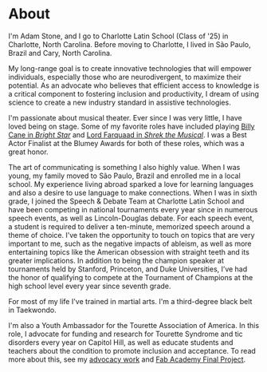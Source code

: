 # About

I'm Adam Stone, and I go to Charlotte Latin School (Class of '25) in Charlotte, North Carolina. Before moving to Charlotte, I lived in São Paulo, Brazil and Cary, North Carolina.

My long-range goal is to create innovative technologies that will empower individuals, especially those who are neurodivergent, to maximize their potential. As an advocate who believes that efficient access to knowledge is a critical component to fostering inclusion and productivity, I dream of using science to create a new industry standard in assistive technologies.

I'm passionate about musical theater. Ever since I was very little, I have loved being on stage. Some of my favorite roles have included playing [Billy Cane in *Bright Star*](./arts/index.md#billy-cane-bright-star) and [Lord Farquaad in *Shrek the Musical*](./arts/index.md#lord-farquaad-shrek-the-musical). I was a Best Actor Finalist at the Blumey Awards for both of these roles, which was a great honor.

The art of communicating is something I also highly value. When I was young, my family moved to São Paulo, Brazil and enrolled me in a local school. My experience living abroad sparked a love for learning languages and also a desire to use language to make connections. When I was in sixth grade, I joined the Speech & Debate Team at Charlotte Latin School and have been competing in national tournaments every year since in numerous speech events, as well as Lincoln-Douglas debate. For each speech event, a student is required to deliver a ten-minute, memorized speech around a theme of choice. I’ve taken the opportunity to touch on topics that are very important to me, such as the negative impacts of ableism, as well as more entertaining topics like the American obsession with straight teeth and its greater implications. In addition to being the champion speaker at tournaments held by Stanford, Princeton, and Duke Universities, I’ve had the honor of qualifying to compete at the Tournament of Champions at the high school level every year since seventh grade. 

For most of my life I've trained in martial arts. I'm a third-degree black belt in Taekwondo.

I'm also a Youth Ambassador for the Tourette Association of America. In this role, I advocate for funding and research for Tourette Syndrome and tic disorders every year on Capitol Hill, as well as educate students and teachers about the condition to promote inclusion and acceptance. To read more about this, see my [advocacy work](./advocacy/index.md) and [Fab Academy Final Project](./stem/disability-forewarning-system/index.md).